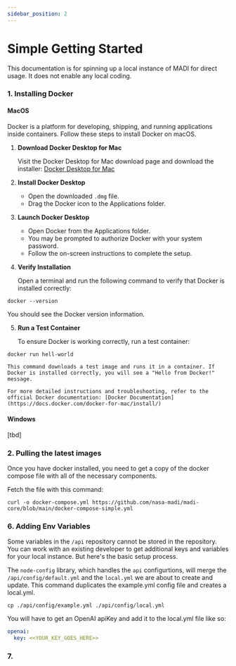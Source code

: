 ```yaml
---
sidebar_position: 2
---
```


# Simple Getting Started
This documentation is for spinning up a local instance of MADI for direct usage.  It does not enable any local coding.


### 1. Installing Docker

#### MacOS

Docker is a platform for developing, shipping, and running applications inside containers. Follow these steps to install Docker on macOS.

1. **Download Docker Desktop for Mac**

   Visit the Docker Desktop for Mac download page and download the installer:
   [Docker Desktop for Mac](https://www.docker.com/products/docker-desktop)

2. **Install Docker Desktop**

   - Open the downloaded `.dmg` file.
   - Drag the Docker icon to the Applications folder.

3. **Launch Docker Desktop**

   - Open Docker from the Applications folder.
   - You may be prompted to authorize Docker with your system password.
   - Follow the on-screen instructions to complete the setup.

4. **Verify Installation**

   Open a terminal and run the following command to verify that Docker is installed correctly:
```shell
docker --version
```
   You should see the Docker version information.

5. **Run a Test Container**

    To ensure Docker is working correctly, run a test container:

```shell
docker run hell-world
```

    This command downloads a test image and runs it in a container. If Docker is installed correctly, you will see a "Hello from Docker!" message.

    For more detailed instructions and troubleshooting, refer to the official Docker documentation: [Docker Documentation](https://docs.docker.com/docker-for-mac/install/)


#### Windows

[tbd]


### 2. Pulling the latest images

Once you have docker installed, you need to get a copy of the docker compose file with all of the necessary components.

Fetch the file with this command:
```shell
curl -o docker-compose.yml https://github.com/nasa-madi/madi-core/blob/main/docker-compose-simple.yml
```



### 6. Adding Env Variables
Some variables in the `/api` repository cannot be stored in the repository.  You can work with an existing developer to get additional keys and variables for your local instance.  But here's the basic setup process.

The `node-config` library, which handles the `api` configurtions, will merge the `/api/config/default.yml` and the `local.yml` we are about to create and update.  This command duplicates the example.yml config file and creates a local.yml.

```shell
cp ./api/config/example.yml ./api/config/local.yml
```

You will have to get an OpenAI apiKey and add it to the local.yml file like so:

```yml
openai: 
  key: <<YOUR_KEY_GOES_HERE>>
```

### 7. 

